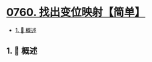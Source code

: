 # [0760. 找出变位映射【简单】](https://github.com/tnotesjs/TNotes.leetcode/tree/main/notes/0760.%20%E6%89%BE%E5%87%BA%E5%8F%98%E4%BD%8D%E6%98%A0%E5%B0%84%E3%80%90%E7%AE%80%E5%8D%95%E3%80%91)

<!-- region:toc -->

- [1. 📝 概述](#1--概述)

<!-- endregion:toc -->

## 1. 📝 概述
